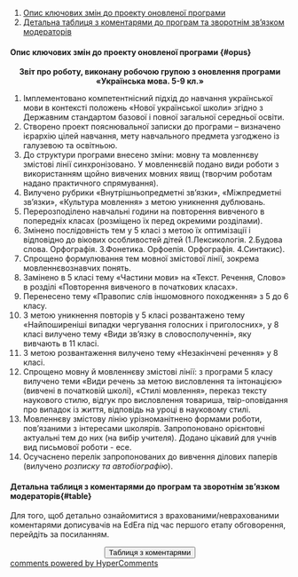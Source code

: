 <div id="hypercomments_widget" class="js-hypercomments-widget invisible"></div>

1. [Опис ключових змін до проекту оновленої програми](#opus)
2. [Детальна таблиця з коментарями до програм та зворотнім зв’язком модераторів](#table)

#### Опис ключових змін  до проекту оновленої  програми {#opus}

<p align="center"><b>Звіт про роботу, виконану робочою групою з оновлення програми «Українська мова. 5-9 кл.»</b></p>

1.	Імплементовано компетентнісний підхід до навчання української мови 
в контексті положень «Нової української школи» згідно з Державним стандартом базової і повної загальної середньої освіти.
2.	Створено проект пояснювальної записки до програми – визначено ієрархію цілей навчання, мету навчального предмета узгоджено із галузевою та освітньою.
3.	До структури програми внесено зміни: мовну та мовленнєву змістові лінії синхронізовано. У мовленнєвій подано види роботи з використанням щойно вивчених мовних явищ (творчим роботам надано практичного спрямування).
4.	Вилучено рубрики «Внутрішньопредметні зв’язки», «Міжпредметні зв’язки», «Культура мовлення» з метою уникнення дублювань.
5.	Перерозподілено навчальні години на повторення вивченого в попередніх класах (розміщено їх перед окремими розділами).
6.	Змінено послідовність тем у 5 класі з метою їх оптимізації і відповідно до вікових особливостей дітей (1.Лексикологія. 2.Будова слова. Орфографія. 3.Фонетика. Орфоепія. Орфографія. 4.Синтакис). 
7.	Спрощено формулювання тем мовної змістової лінії, зокрема мовленнєвознавчих понять.
8.	Замінено в 5 класі тему «Частини мови» на «Текст. Речення, Слово» в розділі «Повторення вивченого в початкових класах».
9.	Перенесено тему «Правопис слів іншомовного походження» з 5 до 6 класу.
10.	З метою уникнення повторів у 5 класі розвантажено тему «Найпоширеніші випадки чергування голосних і приголосних», у 8 класі вилучено тему «Види зв’язку в словосполученні», яку вивчають в 11 класі.
11.	З метою розвантаження вилучено тему «Незакінчені речення» у 8 класі.
12.	Спрощено мовну й мовленнєву змістові лінії: з програми 5 класу вилучено теми «Види речень за метою висловлення та інтонацією» (вивчені в початковій школі), «Стилі мовлення», переказ тексту наукового стилю, відгук про висловлення товариша, твір-оповідання про випадок із життя, відповідь на уроці в науковому стилі.
13.	Мовленнєву змістову лінію урізноманітнено формами роботи, пов’язаними з інтересами школярів. Запропоновано орієнтовні актуальні тем до них (на вибір учителя). Додано цікавий для учнів вид письмової роботи  - есе.
14.	Осучаснено перелік запропонованих до вивчення  ділових паперів (вилучено *розписку та автобіографію*).


#### Детальна таблиця з коментарями до програм та зворотнім зв’язком модераторів{#table}

Для того, щоб детально ознайомитися з врахованими/неврахованими коментарями дописувачів на EdEra під час першого етапу обговорення, перейдіть за посиланням. 
<br>

<center><a href="https://drive.google.com/file/d/0B2LCoyWVMpMSbnhfODNaakJmekU/view?usp=sharing" target="_blank"><button type="button" class="btn btn-primary" aria-haspopup="true" aria-expanded="false">Таблиця з коментарями</button></a></center>

<div class="js-hypercomments-container">
    <a href="http://hypercomments.com" class="hc-link" title="comments widget">comments powered by HyperComments</a>
</div>